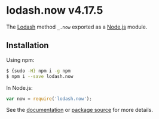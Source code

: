 # lodash.now v4.17.5

The [Lodash](https://lodash.com/) method `_.now` exported as a [Node.js](https://nodejs.org/) module.

## Installation

Using npm:
```bash
$ {sudo -H} npm i -g npm
$ npm i --save lodash.now
```

In Node.js:
```js
var now = require('lodash.now');
```

See the [documentation](https://lodash.com/docs#now) or [package source](https://github.com/lodash/lodash/blob/4.17.5-npm-packages/lodash.now) for more details.
